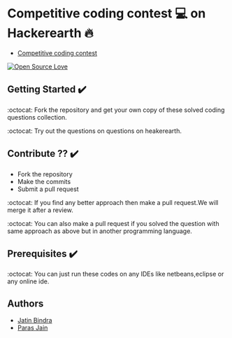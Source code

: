 # Competitive coding contest 💻 on Hackerearth :fire:
-  [Competitive coding contest](http://hck.re/c2028)

[![Open Source Love](https://badges.frapsoft.com/os/v2/open-source.svg?v=102)](https://github.com/jb1998/Coding-Contest-by-IEEE)  &nbsp;&nbsp;



## Getting Started :heavy_check_mark:
:octocat: Fork the repository and get your own copy of these solved coding questions collection.

:octocat: Try out the questions on questions on heakerearth.

## Contribute ?? :heavy_check_mark:
* Fork the repository
* Make the commits
* Submit a pull request

:octocat: If you find any better approach then make a pull request.We will merge it after a review.

:octocat: You can also make a pull request if you solved the question with same approach as above but in another programming language.


## Prerequisites :heavy_check_mark:
:octocat: You can just run these codes on any IDEs like netbeans,eclipse or any online ide.

## Authors

 -  [Jatin Bindra](https://www.linkedin.com/in/jb1998/)
 -  [Paras Jain](https://www.linkedin.com/in/paras-jain-04a84614b/)
